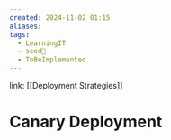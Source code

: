 ```yaml
---
created: 2024-11-02 01:15
aliases: 
tags:
  - LearningIT
  - seed🌱
  - ToBeImplemented
---
```


link: [[Deployment Strategies]]

# Canary Deployment
